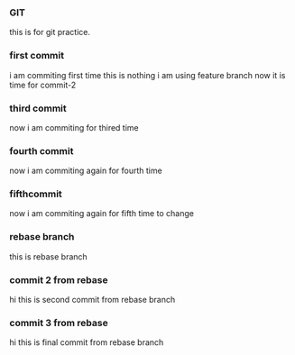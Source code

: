 ### GIT
this is for git practice.

### first commit
i am commiting first time
this is nothing
i am using feature branch
now it is time for commit-2

### third commit
now i am commiting for thired time

### fourth commit
now i am commiting again for fourth time

### fifthcommit
now i am commiting again for fifth time
to change

### rebase branch
this is rebase branch

### commit 2 from rebase
hi this is second commit from rebase branch

### commit 3 from rebase
hi this is final commit from rebase branch